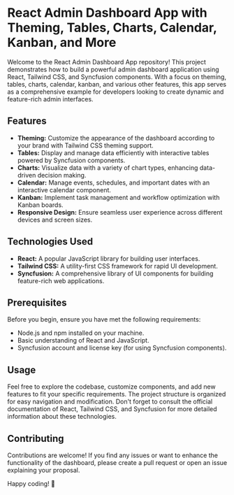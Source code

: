 # React Admin Dashboard App with Theming, Tables, Charts, Calendar, Kanban, and More

Welcome to the React Admin Dashboard App repository! This project demonstrates how to build a powerful admin dashboard application using React, Tailwind CSS, and Syncfusion components. With a focus on theming, tables, charts, calendar, kanban, and various other features, this app serves as a comprehensive example for developers looking to create dynamic and feature-rich admin interfaces.

## Features

- **Theming:** Customize the appearance of the dashboard according to your brand with Tailwind CSS theming support.
- **Tables:** Display and manage data efficiently with interactive tables powered by Syncfusion components.
- **Charts:** Visualize data with a variety of chart types, enhancing data-driven decision making.
- **Calendar:** Manage events, schedules, and important dates with an interactive calendar component.
- **Kanban:** Implement task management and workflow optimization with Kanban boards.
- **Responsive Design:** Ensure seamless user experience across different devices and screen sizes.

## Technologies Used

- **React:** A popular JavaScript library for building user interfaces.
- **Tailwind CSS:** A utility-first CSS framework for rapid UI development.
- **Syncfusion:** A comprehensive library of UI components for building feature-rich web applications.
  
## Prerequisites

Before you begin, ensure you have met the following requirements:

- Node.js and npm installed on your machine.
- Basic understanding of React and JavaScript.
- Syncfusion account and license key (for using Syncfusion components).


## Usage

Feel free to explore the codebase, customize components, and add new features to fit your specific requirements. The project structure is organized for easy navigation and modification. Don't forget to consult the official documentation of React, Tailwind CSS, and Syncfusion for more detailed information about these technologies.

## Contributing

Contributions are welcome! If you find any issues or want to enhance the functionality of the dashboard, please create a pull request or open an issue explaining your proposal.


Happy coding! 🚀
